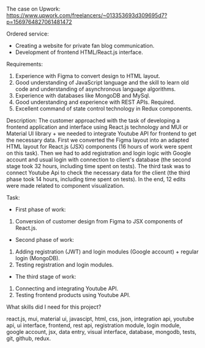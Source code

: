 The case on Upwork: https://www.upwork.com/freelancers/~013353693d309695d7?p=1569764827061481472

Ordered service:
- Creating a website for private fan blog communication.
- Development of frontend HTML/React.js interface.

Requirements:
1) Experience with Figma to convert design to HTML layout.
2) Good understanding of JavaScript language and the skill to learn old code and understanding of asynchronous language algorithms.
3) Experience with databases like MongoDB and MySql.
4) Good understanding and experience with REST APIs. Required.
5) Excellent command of state control technology in Redux components.

Description:
The customer approached with the task of developing a frontend application and interface using React.js technology and MUI or Material UI library + we needed to integrate Youtube API for frontend to get the necessary data. First we converted the Figma layout into an adapted HTML layout for React.js (JSX) components (16 hours of work were spent on this task). Then we had to add registration and login logic with Google account and usual login with connection to client's database (the second stage took 32 hours, including time spent on tests). The third task was to connect Youtube Api to check the necessary data for the client (the third phase took 14 hours, including time spent on tests).
In the end, 12 edits were made related to component visualization.

Task:
- First phase of work:
1) Conversion of customer design from Figma to JSX components of React.js.

- Second phase of work:
1) Adding registration (JWT) and login modules (Google account) + regular login (MongoDB).
2) Testing registration and login modules.

- The third stage of work:
1) Connecting and integrating Youtube API.
2) Testing frontend products using Youtube API.

What skills did I need for this project?

react.js, mui, material ui, javascipt, html, css, json, integration api, youtube api, ui interface, frontend, rest api, registration module, login module, google account, jsx, data entry, visual interface, database, mongodb, tests, git, github, redux.
